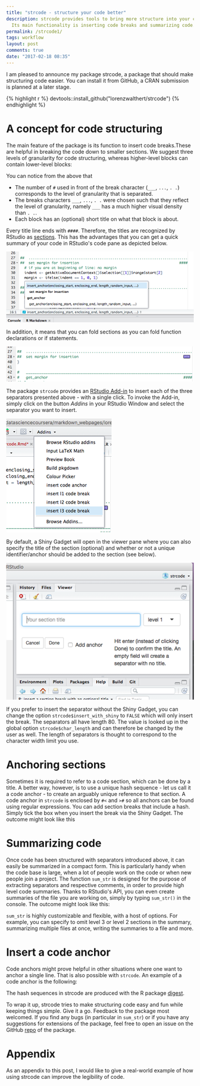 ```yaml
---
title: "strcode - structure your code better"
description: strcode provides tools to bring more structure into your code. 
  Its main functionality is inserting code breaks and summarizing code.
permalink: /strcode1/
tags: workflow
layout: post
comments: true
date: "2017-02-18 08:35"
---
```



I am pleased to announce my package strcode, a package that should make structuring code easier. You can install it from GitHub, a CRAN submission is planned at a later stage.

{% highlight r %}
devtools::install_github("lorenzwalthert/strcode")
{% endhighlight %}

# A concept for code structuring
The main feature of the package is its function to insert code breaks.These are helpful in breaking the code down to smaller sections. We suggest three levels of granularity for code structuring, whereas higher-level blocks can contain lower-level blocks:

<script src="https://gist.GitHub.com/lorenzwalthert/94c079dfba1d09abe186993f275d67c2.js"></script>

You can notice from the above that

* The number of `#` used in front of the break character (`___`, `...`, `. .`) corresponds to the level of granularity that is separated.
* The breaks characters `___`, `...`, `. .` were chosen such that they reflect the level of granularity, namely `___` has a much higher visual density than `. .`. 
* Each block has an (optional) short title on what that block is about.

Every title line ends with `####`. Therefore, the titles are recognized by RStudio as [sections](https://support.rstudio.com/hc/en-us/articles/200484568-Code-Folding-and-Sections). This has the advantages that you can get a quick summary of your code in RStudio's code pane as depicted below.

![](https://github.com/lorenzwalthert/some_raw_data/blob/master/show_contents.png?raw=true)

In addition, it means that you can fold sections as you can fold function declarations or if statements.

![](https://github.com/lorenzwalthert/some_raw_data/blob/master/show_fold.png?raw=true)

The package `strcode` provides an [RStudio Add-in](https://rstudio.github.io/rstudioaddins/) to insert each of the three separators presented above - with a single click. To invoke the Add-in, simply click on the button *Addins* in your RStudio Window and select the separator you want to insert.

![](https://github.com/lorenzwalthert/some_raw_data/blob/master/show_insert.png?raw=true)

By default, a Shiny Gadget will open in the viewer pane where you can also specify the title of the section (optional) and whether or not a unique identifier/anchor should be added to the section (see below). 


![](https://github.com/lorenzwalthert/some_raw_data/blob/master/show_shiny.png?raw=true)

If you prefer to insert the separator without the Shiny Gadget, you can change the option `strcode$insert_with_shiny` to `FALSE` which will only insert the break. The separators all have length 80. The value is looked up in the global option `strcode$char_length` and can therefore be changed by the user as well. The length of separators is thought to correspond to the character width limit you use.


# Anchoring sections
Sometimes it is required to refer to a code section, which can be done by a title. A better way, however, is to use a unique hash sequence - let us call it a code anchor - to create an arguably unique reference to that section. A code anchor in `strcode` is enclosed by `#<` and `>#` so all anchors can be found using regular expressions. You can add section breaks that include a hash. Simply tick the box when you insert the break via the Shiny Gadget. The outcome might look like this
<script src="https://gist.GitHub.com/lorenzwalthert/1a976cac9dff4e21b22797e567ecb8cc.js"></script>

# Summarizing code
Once code has been structured with separators introduced above, it can easily be summarized in a compact form. This is particularly handy when the code base is large, when a lot of people work on the code or when new people join a project. The function `sum_str` is designed for the purpose of extracting separators and respective comments, in order to provide high level code summaries. Thanks to RStudio's API, you can even create summaries of the file you are working on, simply by typing `sum_str()` in the console.
The outcome might look like this:

<script src="https://gist.GitHub.com/lorenzwalthert/bf2595631df1212df5e41ef61d149980.js"></script>

`sum_str` is highly customizable and flexible, with a host of options. For example, you can specify to omit level 3 or level 2 sections in the summary, summarizing multiple files at once, writing the summaries to a file and more.

# Insert a code anchor
Code anchors might prove helpful in other situations where one want to anchor a single line. That is also possible with `strcode`. An example of a code anchor is the following:

<script src="https://gist.GitHub.com/lorenzwalthert/f28f17243753b489ebb845698227d0ec.js"></script>
The hash sequences in strcode are produced with the R package [digest](https://github.com/eddelbuettel/digest).

To wrap it up, strcode tries to make structuring code easy and fun while keeping things simple. Give it a go. Feedback to the package most welcomed. If you find any bugs (in particular in `sum_str`) or if you have any suggestions for extensions of the package, feel free to open an issue on the GitHub [repo](https://github.com/lorenzwalthert/strcode) of the package. 

# Appendix
As an appendix to this post, I would like to give a real-world example of how using strcode can improve the legibility of code. 

<script src="https://gist.github.com/lorenzwalthert/6caf863715eec10db65845768d68d055.js"></script>

